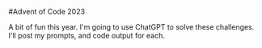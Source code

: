 #Advent of Code 2023

A bit of fun this year. I'm going to use ChatGPT to solve these challenges. I'll post my prompts, and code output for each.
